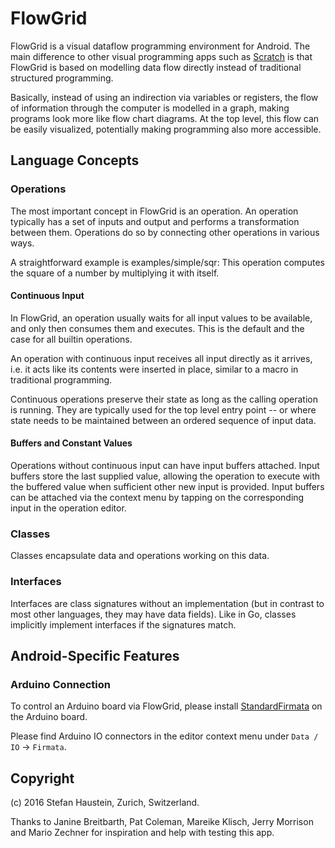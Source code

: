 # FlowGrid

FlowGrid is a visual dataflow programming environment for Android. The main difference to other
visual programming apps such as [Scratch](https://scratch.mit.edu/) is that FlowGrid is based on
modelling data flow directly instead of traditional structured programming.

Basically, instead of using an indirection via variables or registers, the flow of information
through the computer is modelled in a graph, making programs look more like flow chart diagrams.
At the top level, this flow can be easily visualized, potentially making programming also more
accessible.


## Language Concepts


### Operations

The most important concept in FlowGrid is an operation. An operation typically has a set of inputs
and output and performs a transformation between them. Operations do so by connecting other
operations in various ways.

A straightforward example is examples/simple/sqr: This operation
computes the square of a number by multiplying it with itself.


#### Continuous Input

In FlowGrid, an operation usually waits for all input values to be available, and only then
consumes them and executes. This is the default and the case for all builtin operations.

An operation with continuous input receives all input directly as it arrives, i.e. it acts
like its contents were inserted in place, similar to a macro in traditional programming.

Continuous operations preserve their state as long as the calling operation is running.
They are typically used for the top level entry point -- or where state needs to be maintained
between an ordered sequence of input data.


#### Buffers and Constant Values

Operations without continuous input can have input buffers attached. Input buffers store the
last supplied value, allowing the operation to execute with the buffered value when sufficient
other new input is provided. Input buffers can be attached via the context menu by tapping
on the corresponding input in the operation editor.


### Classes

Classes encapsulate data and operations working on this data.


### Interfaces

Interfaces are class signatures without an implementation (but in contrast to most other languages,
they may have data fields).  Like in Go, classes implicitly implement interfaces if the signatures
match.


## Android-Specific Features

### Arduino Connection

To control an Arduino board via FlowGrid, please install
[StandardFirmata](https://github.com/firmata/arduino#usage) on the Arduino board.

Please find Arduino IO connectors in the editor context menu under `Data / IO` -> `Firmata`.



## Copyright

(c) 2016 Stefan Haustein, Zurich, Switzerland.

Thanks to Janine Breitbarth, Pat Coleman, Mareike Klisch, Jerry Morrison and Mario Zechner
for inspiration and help with testing this app.
